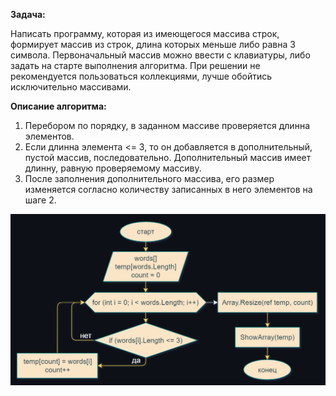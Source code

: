 **Задача:**

Написать программу, которая из имеющегося массива строк, формирует массив из строк, длина которых меньше либо равна 3 символа. Первоначальный массив можно ввести с клавиатуры, либо задать на старте выполнения алгоритма. При решении не рекомендуется пользоваться коллекциями, лучше обойтись исключительно массивами.

**Описание алгоритма:**

1. Перебором по порядку, в заданном массиве проверяется длинна элементов.
2. Если длинна элемента <= 3, то он добавляется в дополнительный, пустой массив, последовательно. Дополнительный массив имеет длинну, равную проверяемому массиву.
3. После заполнения дополнительного массива, его размер изменяется согласно количеству записанных в него элементов на шаге 2.

![](https://github.com/ivancheg8/Final/blob/master/block%20diagram4.png)